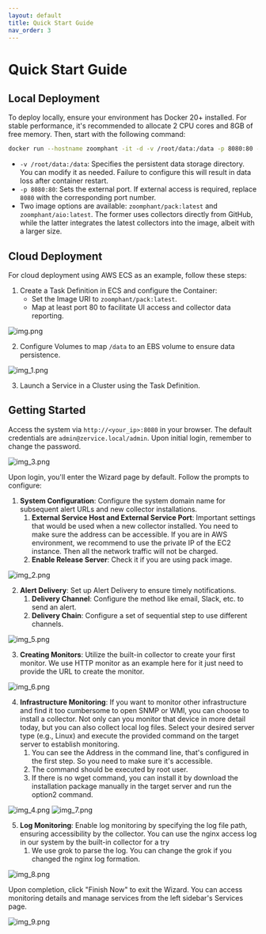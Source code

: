 ```yaml
---
layout: default
title: Quick Start Guide
nav_order: 3
---
```


# Quick Start Guide

## Local Deployment

To deploy locally, ensure your environment has Docker 20+ installed. For stable performance, it's recommended to allocate 2 CPU cores and 8GB of free memory. Then, start with the following command:

```bash
docker run --hostname zoomphant -it -d -v /root/data:/data -p 8080:80 --name zoomphant zoomphant/pack:latest
```

- `-v /root/data:/data`: Specifies the persistent data storage directory. You can modify it as needed. Failure to configure this will result in data loss after container restart.
- `-p 8080:80`: Sets the external port. If external access is required, replace `8080` with the corresponding port number.
- Two image options are available: `zoomphant/pack:latest` and `zoomphant/aio:latest`. The former uses collectors directly from GitHub, while the latter integrates the latest collectors into the image, albeit with a larger size.

## Cloud Deployment

For cloud deployment using AWS ECS as an example, follow these steps:

1. Create a Task Definition in ECS and configure the Container:
    - Set the Image URI to `zoomphant/pack:latest`.
    - Map at least port 80 to facilitate UI access and collector data reporting.

![img.png](img.png)

2. Configure Volumes to map `/data` to an EBS volume to ensure data persistence.

![img_1.png](img_1.png)

3. Launch a Service in a Cluster using the Task Definition.

## Getting Started

Access the system via `http://<your_ip>:8080` in your browser. The default credentials are `admin@zervice.local/admin`. Upon initial login, remember to change the password.

![img_3.png](img_3.png)

Upon login, you'll enter the Wizard page by default. Follow the prompts to configure:

1. **System Configuration**: Configure the system domain name for subsequent alert URLs and new collector installations.
   1. **External Service Host and External Service Port**: Important settings that would be used when a new collector installed. You need to make sure the address can be accessible. If you are in AWS environment, we recommend to use the private IP of the EC2 instance. Then all the network traffic will not be charged. 
   2. **Enable Release Server**: Check it if you are using pack image.

![img_2.png](img_2.png)

2. **Alert Delivery**: Set up Alert Delivery to ensure timely notifications. 
   1. **Delivery Channel**: Configure the method like email, Slack, etc. to send an alert.
   2. **Delivery Chain**: Configure a set of sequential step to use different channels.

![img_5.png](img_5.png)

3. **Creating Monitors**: Utilize the built-in collector to create your first monitor. We use HTTP monitor as an example here for it just need to provide the URL to create the monitor.

![img_6.png](img_6.png)

4. **Infrastructure Monitoring**: If you want to monitor other infrastructure and find it too cumbersome to open SNMP or WMI, you can choose to install a collector. Not only can you monitor that device in more detail today, but you can also collect local log files. Select your desired server type (e.g., Linux) and execute the provided command on the target server to establish monitoring.
   1. You can see the Address in the command line, that's configured in the first step. So you need to make sure it's accessible.
   2. The command should be executed by root user.
   3. If there is no wget command, you can install it by download the installation package manually in the target server and run the option2 command.

![img_4.png](img_4.png)
![img_7.png](img_7.png)

5. **Log Monitoring**: Enable log monitoring by specifying the log file path, ensuring accessibility by the collector. You can use the nginx access log in our system by the built-in collector for a try
   1. We use grok to parse the log. You can change the grok if you changed the nginx log formation.

![img_8.png](img_8.png)

Upon completion, click "Finish Now" to exit the Wizard. You can access monitoring details and manage services from the left sidebar's Services page.

![img_9.png](img_9.png)


